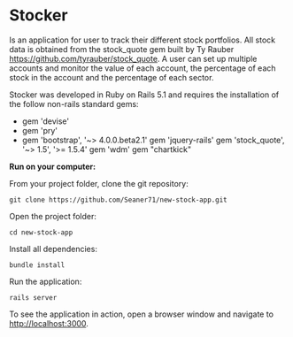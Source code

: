 # Stocker
Is an application for user to track their different stock portfolios. All stock data is obtained from the stock_quote gem
built by Ty Rauber https://github.com/tyrauber/stock_quote. A user can set up multiple accounts and monitor the value of each account,
the percentage of each stock in the account and the percentage of each sector.

Stocker was developed in Ruby on Rails 5.1 and requires the installation of the follow non-rails standard gems:
-	gem 'devise'
- gem 'pry'
- gem 'bootstrap', '~> 4.0.0.beta2.1'
	gem 'jquery-rails'
	gem 'stock_quote', '~> 1.5', '>= 1.5.4'
	gem 'wdm'
	gem "chartkick"

**Run on your computer:**


From your project folder, clone the git repository:

	git clone https://github.com/Seaner71/new-stock-app.git

Open the project folder:

	cd new-stock-app
  Install all dependencies:

	bundle install

Run the application:

	rails server

To see the application in action, open a browser window and navigate to [http://localhost:3000](http://localhost:3000).

